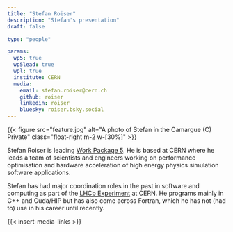 ```yaml
---
title: "Stefan Roiser"
description: "Stefan's presentation"
draft: false

type: "people"

params:
  wp5: true
  wp5lead: true
  wpl: true
  institute: CERN
  media: 
    email: stefan.roiser@cern.ch
    github: roiser
    linkedin: roiser
    bluesky: roiser.bsky.social
---
```


{{< figure src="feature.jpg" alt="A photo of Stefan in the Camargue (C) Private" class="float-right m-2 w-[30%]" >}}

Stefan Roiser is leading [Work Package 5](/workpackages/05_capacity_and_recognition/). He is based at CERN where he leads a team of scientists and engineers working on performance optimisation and hardware acceleration of high energy physics simulation software applications.

Stefan has had major coordination roles in the past in software and computing as part of the [LHCb Experiment](https://lhcb-outreach.web.cern.ch/) at CERN. He programs mainly in C++ and Cuda/HIP but has also come across Fortran, which he has not (had to) use in his career until recently.

{{< insert-media-links >}}
